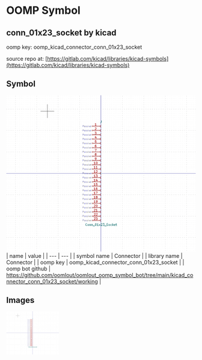 # OOMP Symbol  
## conn_01x23_socket  by kicad  
  
oomp key: oomp_kicad_connector_conn_01x23_socket  
  
source repo at: [https://gitlab.com/kicad/libraries/kicad-symbols](https://gitlab.com/kicad/libraries/kicad-symbols)  
## Symbol  
  
[![working.png](working_600.png)](working.png)  
| name | value | 
| --- | --- | 
| symbol name | Connector | 
| library name | Connector | 
| oomp key | oomp_kicad_connector_conn_01x23_socket | 
| oomp bot github | https://github.com/oomlout/oomlout_oomp_symbol_bot/tree/main/kicad_connector_conn_01x23_socket/working | 
## Images  
  
[![working.png](working_140.png)](working.png)  
